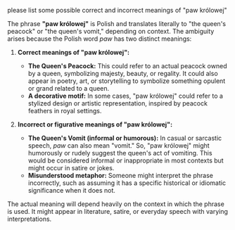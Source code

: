 please list some possible correct and incorrect meanings of "paw królowej"


The phrase **"paw królowej"** is Polish and translates literally to "the queen's peacock" or "the queen's vomit," depending on context. The ambiguity arises because the Polish word *paw* has two distinct meanings:

1. **Correct meanings of "paw królowej":**  
   - **The Queen's Peacock:** This could refer to an actual peacock owned by a queen, symbolizing majesty, beauty, or regality. It could also appear in poetry, art, or storytelling to symbolize something opulent or grand related to a queen.
   - **A decorative motif:** In some cases, "paw królowej" could refer to a stylized design or artistic representation, inspired by peacock feathers in royal settings.

2. **Incorrect or figurative meanings of "paw królowej":**  
   - **The Queen's Vomit (informal or humorous):** In casual or sarcastic speech, *paw* can also mean "vomit." So, "paw królowej" might humorously or rudely suggest the queen's act of vomiting. This would be considered informal or inappropriate in most contexts but might occur in satire or jokes.
   - **Misunderstood metaphor:** Someone might interpret the phrase incorrectly, such as assuming it has a specific historical or idiomatic significance when it does not.

The actual meaning will depend heavily on the context in which the phrase is used. It might appear in literature, satire, or everyday speech with varying interpretations.
